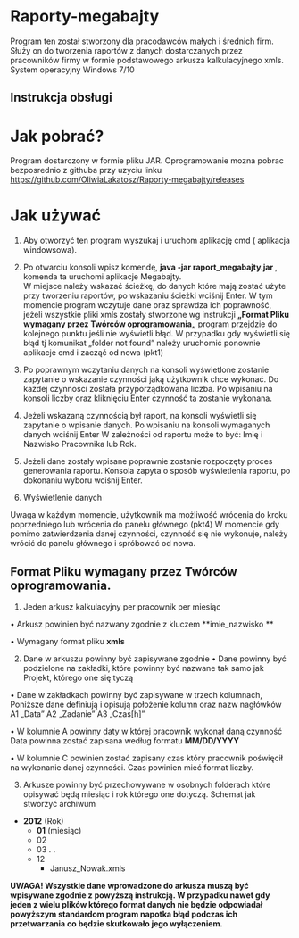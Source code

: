 # Raporty-megabajty

Program ten został stworzony dla pracodawców małych i średnich firm. Służy on do tworzenia raportów z danych dostarczanych przez pracowników firmy w formie podstawowego arkusza kalkulacyjnego xmls.
System operacyjny Windows 7/10

## Instrukcja obsługi

# Jak pobrać? 
Program dostarczony w formie pliku JAR.
Oprogramowanie mozna pobrac bezposrednio z githuba przy uzyciu linku https://github.com/OliwiaLakatosz/Raporty-megabajty/releases

# Jak używać 

1. Aby otworzyć ten program wyszukaj i uruchom aplikację cmd ( aplikacja windowsowa).
2.	Po otwarciu konsoli wpisz komendę, **java -jar raport_megabajty.jar <path>**, komenda ta uruchomi aplikacje Megabajty.  
	W miejsce <path> należy wskazać ścieżkę, do danych które mają zostać użyte przy tworzeniu raportów, po wskazaniu ścieżki wciśnij Enter. 
	W tym momencie program wczytuje dane oraz sprawdza ich poprawność, jeżeli wszystkie pliki xmls zostały stworzone wg instrukcji **„Format Pliku wymagany przez Twórców oprogramowania„** program przejdzie do kolejnego punktu jeśli nie wyświetli błąd. W przypadku gdy wyświetli się błąd tj komunikat „folder not found” należy uruchomić ponownie aplikacje cmd i zacząć od nowa (pkt1)
3.	Po poprawnym wczytaniu danych na konsoli wyświetlone zostanie zapytanie o wskazanie czynności jaką użytkownik chce wykonać. 
				Do każdej czynności została przyporządkowana liczba.  Po wpisaniu na konsoli liczby oraz kliknięciu Enter czynność ta zostanie wykonana.
4.	Jeżeli wskazaną czynnością był raport, na konsoli wyświetli się zapytanie o wpisanie danych. Po wpisaniu na konsoli wymaganych danych wciśnij Enter
				W zależności od raportu może to być: Imię i Nazwisko Pracownika lub Rok.
				
5.	Jeżeli dane zostały wpisane poprawnie zostanie rozpoczęty proces generowania raportu. Konsola zapyta o sposób wyświetlenia raportu, po dokonaniu wyboru wciśnij Enter.
6.	Wyświetlenie danych


Uwaga w każdym momencie, użytkownik ma możliwość wrócenia do kroku poprzedniego lub wrócenia do panelu głównego (pkt4)
W momencie gdy pomimo zatwierdzenia danej czynności, czynność się nie wykonuje,  należy wrócić do panelu głównego i spróbować od nowa. 

## Format Pliku wymagany przez Twórców oprogramowania. 

1.	Jeden arkusz kalkulacyjny per pracownik per miesiąc

•	Arkusz powinien być nazwany zgodnie z kluczem **imie_nazwisko **


•	Wymagany format pliku **xmls**

2.	Dane w arkuszu powinny być zapisywane zgodnie 
•	Dane powinny być podzielone na zakładki, które powinny być nazwane tak samo jak Projekt, którego one się tyczą
 
•	Dane w zakładkach powinny być zapisywane w trzech kolumnach, 
Poniższe dane definiują i opisują położenie kolumn oraz nazw nagłówków 
A1 „Data” A2 „Zadanie” A3 „Czas[h]”
 
•	W kolumnie A powinny daty w której pracownik wykonał daną czynność Data powinna zostać zapisana według formatu **MM/DD/YYYY**

•	W kolumnie C powinien zostać zapisany czas który pracownik poświęcił na wykonanie danej czynności. Czas powinien mieć format liczby.

3.	Arkusze powinny być przechowywane w osobnych folderach które opisywać będą miesiąc i rok którego one dotyczą.
			Schemat jak stworzyć archiwum 
- **2012** (Rok) 
  - **01** (miesiąc)
  - 02
  - 03
  .
  .
  - 12
     - Janusz_Nowak.xmls
   

**UWAGA! Wszystkie dane wprowadzone do arkusza muszą być wpisywane zgodnie z powyższą instrukcją. W przypadku nawet gdy jeden z wielu plików którego format danych nie będzie odpowiadał powyższym standardom program napotka błąd podczas ich przetwarzania co będzie skutkowało jego wyłączeniem.**




